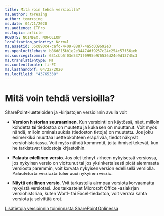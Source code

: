 ```yaml
---
title: Mitä voin tehdä versioilla?
ms.author: toresing
author: tomresing
ms.date: 04/21/2020
ms.audience: ITPro
ms.topic: article
ROBOTS: NOINDEX, NOFOLLOW
localization_priority: Normal
ms.assetid: 36c890c4-cafc-4409-8887-4a5c039692e3
ms.openlocfilehash: b86d815bb1e2e34474df9237c24c254c57f56aeb
ms.sourcegitcommit: 631cbb5f03e5371f0995e976536d24e9d13746c3
ms.translationtype: MT
ms.contentlocale: fi-FI
ms.lasthandoff: 04/22/2020
ms.locfileid: "43765338"
---
```

# <a name="what-can-i-do-with-versioning"></a>Mitä voin tehdä versioilla?

SharePoint-luetteloiden ja -kirjastojen versioinnin avulla voit
  
- **Version historian seuraaminen**. Kun versiointi on käytössä, näet, milloin kohdetta tai tiedostoa on muutettu ja kuka sen on muuttanut. Voit myös nähdä, milloin ominaisuuksia (tiedoston tietoja) on muutettu. Jos joku esimerkiksi muuttaa luettelokohteen eräpäivää, tiedot näkyvät versiohistoriassa. Voit myös nähdä kommentit, joita ihmiset tekevät, kun he tarkistavat tiedostoja kirjastoihin. 
    
- **Palauta edellinen versio**. Jos olet tehnyt virheen nykyisessä versiossa, jos nykyinen versio on vioittunut tai jos yksinkertaisesti pidät aiemmasta versiosta paremmin, voit korvata nykyisen version edellisellä versiolla. Palautetusta versiosta tulee uusi nykyinen versio. 
    
- **Näytä edellinen versio**. Voit tarkastella aiempaa versiota korvaamatta nykyistä versiotasi. Jos tarkastelet Microsoft Office -asiakirjan versiohistoriaa, kuten Word- tai Excel-tiedostoa, voit verrata kahta versiota ja selvittää erot. 
    
[Lisätietoja versioinnin toiminnasta SharePoint Onlinessa](https://go.microsoft.com/fwlink/?linkid=875710)
  

